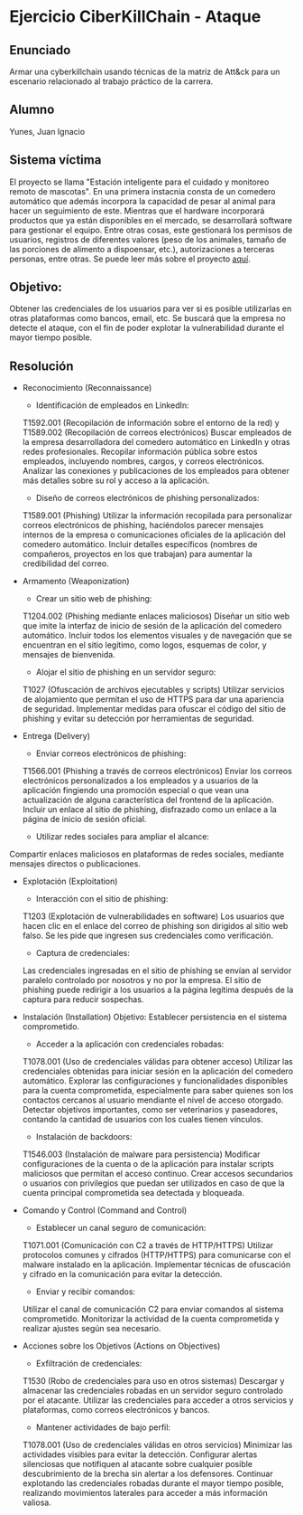 # Ejercicio CiberKillChain - Ataque


## Enunciado

Armar una cyberkillchain usando técnicas de la matriz de Att&ck para un escenario relacionado al trabajo práctico de la carrera.


## Alumno
  Yunes, Juan Ignacio
  
## Sistema víctima
  El proyecto se llama "Estación inteligente para el cuidado y monitoreo remoto de mascotas". En una primera instacnia consta de un comedero automático que además incorpora la capacidad de pesar al animal para hacer un seguimiento de este. Mientras que el hardware incorporará productos que ya están disponibles en el mercado, se desarrollará software para gestionar el equipo. Entre otras cosas, este gestionará los permisos de usuarios, registros de diferentes valores (peso de los animales, tamaño de las porciones de alimento a dispoensar, etc.), autorizaciones a terceras personas, entre otras. Se puede leer más sobre el proyecto [aquí](https://github.com/juan-ignacio-yunes/Plantilla-planificacion/blob/master/charter.pdf).
  
## Objetivo:
  Obtener las credenciales de los usuarios para ver si es posible utilizarlas en otras plataformas como bancos, email, etc. Se buscará que la empresa no detecte el ataque, con el fin de poder explotar la vulnerabilidad durante el mayor tiempo posible.

## Resolución

* Reconocimiento (Reconnaissance)

  * Identificación de empleados en LinkedIn:

  T1592.001 (Recopilación de información sobre el entorno de la red) y T1589.002 (Recopilación de correos electrónicos)
  Buscar empleados de la empresa desarrolladora del comedero automático en LinkedIn y otras redes profesionales.
  Recopilar información pública sobre estos empleados, incluyendo nombres, cargos, y correos electrónicos.
  Analizar las conexiones y publicaciones de los empleados para obtener más detalles sobre su rol y acceso a la aplicación.

  * Diseño de correos electrónicos de phishing personalizados:

  T1589.001 (Phishing)
  Utilizar la información recopilada para personalizar correos electrónicos de phishing, haciéndolos parecer mensajes internos de la empresa o comunicaciones oficiales de la aplicación del comedero automático.
  Incluir detalles específicos (nombres de compañeros, proyectos en los que trabajan) para aumentar la credibilidad del correo.

* Armamento (Weaponization)

  * Crear un sitio web de phishing:

  T1204.002 (Phishing mediante enlaces maliciosos)
  Diseñar un sitio web que imite la interfaz de inicio de sesión de la aplicación del comedero automático.
  Incluir todos los elementos visuales y de navegación que se encuentran en el sitio legítimo, como logos, esquemas de color, y mensajes de bienvenida.

  * Alojar el sitio de phishing en un servidor seguro:

  T1027 (Ofuscación de archivos ejecutables y scripts)
  Utilizar servicios de alojamiento que permitan el uso de HTTPS para dar una apariencia de seguridad.
  Implementar medidas para ofuscar el código del sitio de phishing y evitar su detección por herramientas de seguridad.

* Entrega (Delivery)

  * Enviar correos electrónicos de phishing:

  T1566.001 (Phishing a través de correos electrónicos)
  Enviar los correos electrónicos personalizados a los empleados y a usuarios de la aplicación fingiendo una promoción especial o que vean una actualización de alguna característica del frontend de la aplicación. Incluir un enlace al sitio de phishing, disfrazado como un enlace a la página de inicio de sesión oficial.

  * Utilizar redes sociales para ampliar el alcance:

Compartir enlaces maliciosos en plataformas de redes sociales, mediante mensajes directos o publicaciones.

* Explotación (Exploitation)

  * Interacción con el sitio de phishing:

  T1203 (Explotación de vulnerabilidades en software)
  Los usuarios que hacen clic en el enlace del correo de phishing son dirigidos al sitio web falso.
  Se les pide que ingresen sus credenciales como verificación.


  * Captura de credenciales:

  Las credenciales ingresadas en el sitio de phishing se envían al servidor paralelo controlado por nosotros y no por la empresa.
  El sitio de phishing puede redirigir a los usuarios a la página legítima después de la captura para reducir sospechas.

* Instalación (Installation)
Objetivo: Establecer persistencia en el sistema comprometido.

  * Acceder a la aplicación con credenciales robadas:

  T1078.001 (Uso de credenciales válidas para obtener acceso)
  Utilizar las credenciales obtenidas para iniciar sesión en la aplicación del comedero automático.
  Explorar las configuraciones y funcionalidades disponibles para la cuenta comprometida, especialmente para saber quienes son los contactos cercanos al usuario mendiante el nivel de acceso otorgado.
  Detectar objetivos importantes, como ser veterinarios y paseadores, contando la cantidad de usuarios con los cuales tienen vínculos.


  * Instalación de backdoors:

  T1546.003 (Instalación de malware para persistencia)
  Modificar configuraciones de la cuenta o de la aplicación para instalar scripts maliciosos que permitan el acceso continuo.
  Crear accesos secundarios o usuarios con privilegios que puedan ser utilizados en caso de que la cuenta principal comprometida sea detectada y bloqueada.

* Comando y Control (Command and Control)

  * Establecer un canal seguro de comunicación:

  T1071.001 (Comunicación con C2 a través de HTTP/HTTPS)
  Utilizar protocolos comunes y cifrados (HTTP/HTTPS) para comunicarse con el malware instalado en la aplicación.
  Implementar técnicas de ofuscación y cifrado en la comunicación para evitar la detección.

  * Enviar y recibir comandos:

  Utilizar el canal de comunicación C2 para enviar comandos al sistema comprometido.
  Monitorizar la actividad de la cuenta comprometida y realizar ajustes según sea necesario.

* Acciones sobre los Objetivos (Actions on Objectives)

  * Exfiltración de credenciales:

  T1530 (Robo de credenciales para uso en otros sistemas)
  Descargar y almacenar las credenciales robadas en un servidor seguro controlado por el atacante.
  Utilizar las credenciales para acceder a otros servicios y plataformas, como correos electrónicos y bancos.

  * Mantener actividades de bajo perfil:

  T1078.001 (Uso de credenciales válidas en otros servicios)
  Minimizar las actividades visibles para evitar la detección.
  Configurar alertas silenciosas que notifiquen al atacante sobre cualquier posible descubrimiento de la brecha sin alertar a los defensores.
  Continuar explotando las credenciales robadas durante el mayor tiempo posible, realizando movimientos laterales para acceder a más información valiosa.
